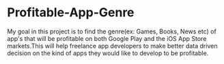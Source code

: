 # Profitable-App-Genre
My goal in this project is to find the genre(ex: Games, Books, News etc) of app's that will be profitable on both Google Play and the iOS App Store markets.This will help freelance app developers to make better data driven decision on the kind of apps they would like to develop to be profitable.
